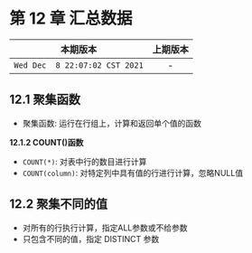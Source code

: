 # 第 12 章 汇总数据

|本期版本| 上期版本
|:---:|:---:
`Wed Dec  8 22:07:02 CST 2021` | -

## 12.1 聚集函数

* 聚集函数: 运行在行组上，计算和返回单个值的函数

**12.1.2 COUNT()函数**

* `COUNT(*)`: 对表中行的数目进行计算
* `COUNT(column)`: 对特定列中具有值的行进行计算，忽略NULL值

## 12.2 聚集不同的值

* 对所有的行执行计算，指定ALL参数或不给参数
* 只包含不同的值，指定 DISTINCT 参数


